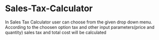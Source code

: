 # Sales-Tax-Calculator
In Sales Tax Calculator user can choose from the given drop down menu.
According to the choosen option tax and other input parameters(price and quantity) sales tax and total cost will be calculated
